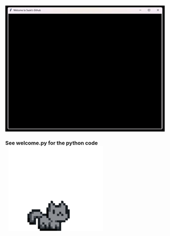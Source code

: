 ![Welcome](https://raw.githubusercontent.com/erdyn/welcomeGif/refs/heads/main/welcomeGIF.gif)


### See welcome.py for the python code <img src="https://raw.githubusercontent.com/erdyn/welcomeGif/refs/heads/main/pixel-cat.gif" width="300px" style="vertical-align: middle; margin-left: 10px;">
